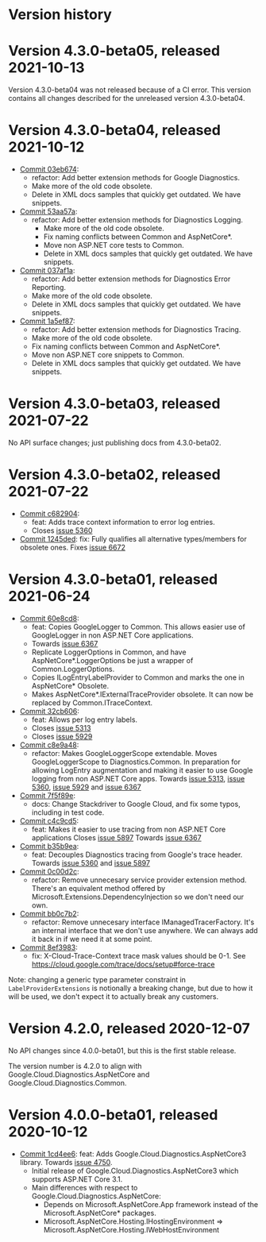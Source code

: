 # Version history

# Version 4.3.0-beta05, released 2021-10-13

Version 4.3.0-beta04 was not released because of a CI error.
This version contains all changes described for the unreleased version 4.3.0-beta04.

# Version 4.3.0-beta04, released 2021-10-12

- [Commit 03eb674](https://github.com/googleapis/google-cloud-dotnet/commit/03eb674):
  - refactor: Add better extension methods for Google Diagnostics.
   - Make more of the old code obsolete.
   - Delete in XML docs samples that quickly get outdated. We have snippets.
- [Commit 53aa57a](https://github.com/googleapis/google-cloud-dotnet/commit/53aa57a):
  - refactor: Add better extension methods for Diagnostics Logging.
    - Make more of the old code obsolete.
    - Fix naming conflicts between Common and AspNetCore*.
    - Move non ASP.NET core tests to Common.
    - Delete in XML docs samples that quickly get outdated. We have snippets.
- [Commit 037af1a](https://github.com/googleapis/google-cloud-dotnet/commit/037af1a):
  - refactor: Add better extension methods for Diagnostics Error Reporting.
  - Make more of the old code obsolete.
  - Delete in XML docs samples that quickly get outdated. We have snippets.
- [Commit 1a5ef87](https://github.com/googleapis/google-cloud-dotnet/commit/1a5ef87):
  - refactor: Add better extension methods for Diagnostics Tracing.
  - Make more of the old code obsolete.
  - Fix naming conflicts between Common and AspNetCore*.
  - Move non ASP.NET core snippets to Common.
  - Delete in XML docs samples that quickly get outdated. We have snippets.

# Version 4.3.0-beta03, released 2021-07-22

No API surface changes; just publishing docs from 4.3.0-beta02.

# Version 4.3.0-beta02, released 2021-07-22

- [Commit c682904](https://github.com/googleapis/google-cloud-dotnet/commit/c682904):
  - feat: Adds trace context information to error log entries.
  - Closes [issue 5360](https://github.com/googleapis/google-cloud-dotnet/issues/5360)
- [Commit 1245ded](https://github.com/googleapis/google-cloud-dotnet/commit/1245ded): fix: Fully qualifies all alternative types/members for obsolete ones. Fixes [issue 6672](https://github.com/googleapis/google-cloud-dotnet/issues/6672)

# Version 4.3.0-beta01, released 2021-06-24

- [Commit 60e8cd8](https://github.com/googleapis/google-cloud-dotnet/commit/60e8cd8):
  - feat: Copies GoogleLogger to Common. This allows easier use of GoogleLogger in non ASP.NET Core applications.
  - Towards [issue 6367](https://github.com/googleapis/google-cloud-dotnet/issues/6367)
  - Replicate LoggerOptions in Common, and have AspNetCore\*.LoggerOptions be just a wrapper of Common.LoggerOptions.
  - Copies ILogEntryLabelProvider to Common and marks the one in AspNetCore* Obsolete.
  - Makes AspNetCore*.IExternalTraceProvider obsolete. It can now be replaced by Common.ITraceContext.
- [Commit 32cb606](https://github.com/googleapis/google-cloud-dotnet/commit/32cb606):
  - feat: Allows per log entry labels.
  - Closes [issue 5313](https://github.com/googleapis/google-cloud-dotnet/issues/5313)
  - Closes [issue 5929](https://github.com/googleapis/google-cloud-dotnet/issues/5929)
- [Commit c8e9a48](https://github.com/googleapis/google-cloud-dotnet/commit/c8e9a48):
  - refactor: Makes GoogleLoggerScope extendable.
    Moves GoogleLoggerScope to Diagnostics.Common.
    In preparation for allowing LogEntry augmentation and making it easier to use Google logging from non ASP.NET Core apps.
    Towards [issue 5313](https://github.com/googleapis/google-cloud-dotnet/issues/5313), [issue 5360](https://github.com/googleapis/google-cloud-dotnet/issues/5360), [issue 5929](https://github.com/googleapis/google-cloud-dotnet/issues/5929) and [issue 6367](https://github.com/googleapis/google-cloud-dotnet/issues/6367)
- [Commit 7f5f89e](https://github.com/googleapis/google-cloud-dotnet/commit/7f5f89e):
  - docs: Change Stackdriver to Google Cloud, and fix some typos, including in test code.
- [Commit c4c9cd5](https://github.com/googleapis/google-cloud-dotnet/commit/c4c9cd5):
  - feat: Makes it easier to use tracing from non ASP.NET Core applications
    Closes [issue 5897](https://github.com/googleapis/google-cloud-dotnet/issues/5897)
    Towards [issue 6367](https://github.com/googleapis/google-cloud-dotnet/issues/6367)
- [Commit b35b9ea](https://github.com/googleapis/google-cloud-dotnet/commit/b35b9ea):
  - feat: Decouples Diagnostics tracing from Google's trace header. Towards [issue 5360](https://github.com/googleapis/google-cloud-dotnet/issues/5360) and [issue 5897](https://github.com/googleapis/google-cloud-dotnet/issues/5897)
- [Commit 0c00d2c](https://github.com/googleapis/google-cloud-dotnet/commit/0c00d2c):
  - refactor: Remove unnecesary service provider extension method. There's an equivalent method offered by Microsoft.Extensions.DependencyInjection so we don't need our own.
- [Commit bb0c7b2](https://github.com/googleapis/google-cloud-dotnet/commit/bb0c7b2):
  - refactor: Remove unnecesary interface IManagedTracerFactory. It's an internal interface that we don't use anywhere. We can always add it back in if we need it at some point.
- [Commit 8ef3983](https://github.com/googleapis/google-cloud-dotnet/commit/8ef3983):
  - fix: X-Cloud-Trace-Context trace mask values should be 0-1. See https://cloud.google.com/trace/docs/setup#force-trace

Note: changing a generic type parameter constraint in
`LabelProviderExtensions` is notionally a breaking change, but due
to how it will be used, we don't expect it to actually break any customers.

# Version 4.2.0, released 2020-12-07

No API changes since 4.0.0-beta01, but this is the first stable release.

The version number is 4.2.0 to align with
Google.Cloud.Diagnostics.AspNetCore and
Google.Cloud.Diagnostics.Common.

# Version 4.0.0-beta01, released 2020-10-12

- [Commit 1cd4ee6](https://github.com/googleapis/google-cloud-dotnet/commit/1cd4ee6): feat: Adds Google.Cloud.Diagnostics.AspNetCore3 library. Towards [issue 4750](https://github.com/googleapis/google-cloud-dotnet/issues/4750).
  - Initial release of Google.Cloud.Diagnostics.AspNetCore3 which supports ASP.NET Core 3.1.
  - Main differences with respect to Google.Cloud.Diagnostics.AspNetCore:
    - Depends on Microsoft.AspNetCore.App framework instead of the Microsoft.AspNetCore* packages.
    - Microsoft.AspNetCore.Hosting.IHostingEnvironment => Microsoft.AspNetCore.Hosting.IWebHostEnvironment
